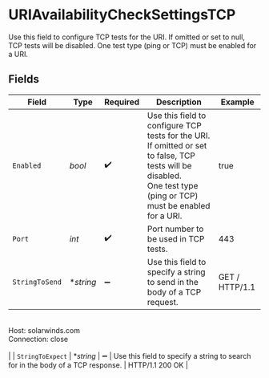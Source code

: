 # URIAvailabilityCheckSettingsTCP

  Use this field to configure TCP tests for the URI. If omitted or set to null, TCP tests will be disabled.
  One test type (ping or TCP) must be enabled for a URI.


## Fields

| Field                                                                                                                                                               | Type                                                                                                                                                                | Required                                                                                                                                                            | Description                                                                                                                                                         | Example                                                                                                                                                             |
| ------------------------------------------------------------------------------------------------------------------------------------------------------------------- | ------------------------------------------------------------------------------------------------------------------------------------------------------------------- | ------------------------------------------------------------------------------------------------------------------------------------------------------------------- | ------------------------------------------------------------------------------------------------------------------------------------------------------------------- | ------------------------------------------------------------------------------------------------------------------------------------------------------------------- |
| `Enabled`                                                                                                                                                           | *bool*                                                                                                                                                              | :heavy_check_mark:                                                                                                                                                  | Use this field to configure TCP tests for the URI. If omitted or set to false, TCP tests will be disabled.<br/>One test type (ping or TCP) must be enabled for a URI.   | true                                                                                                                                                                |
| `Port`                                                                                                                                                              | *int*                                                                                                                                                               | :heavy_check_mark:                                                                                                                                                  | Port number to be used in TCP tests.                                                                                                                                | 443                                                                                                                                                                 |
| `StringToSend`                                                                                                                                                      | **string*                                                                                                                                                           | :heavy_minus_sign:                                                                                                                                                  | Use this field to specify a string to send in the body of a TCP request.                                                                                            | GET / HTTP/1.1<br/>Host: solarwinds.com<br/>Connection: close<br/><br/>                                                                                         |
| `StringToExpect`                                                                                                                                                    | **string*                                                                                                                                                           | :heavy_minus_sign:                                                                                                                                                  | Use this field to specify a string to search for in the body of a TCP response.                                                                                     | HTTP/1.1 200 OK                                                                                                                                                     |